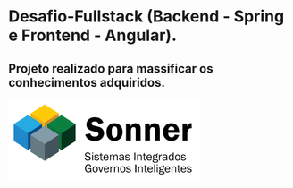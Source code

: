 # Desafio-Fullstack (Backend - Spring e Frontend - Angular).
## Projeto realizado para massificar os conhecimentos adquiridos.


![Sonner](https://github.com/Leonel15/Calculadora/blob/master/sonner.png)

